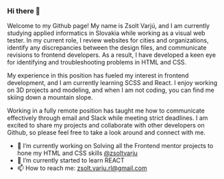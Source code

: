 ### Hi there 👋

Welcome to my Github page! My name is Zsolt Varjú, and I am currently studying applied informatics in Slovakia while working as a visual web tester. In my current role, I review websites for cities and organizations, identify any discrepancies between the design files, and communicate revisions to frontend developers. As a result, I have developed a keen eye for identifying and troubleshooting problems in HTML and CSS.

My experience in this position has fueled my interest in frontend development, and I am currently learning SCSS and React. I enjoy working on 3D projects and modeling, and when I am not coding, you can find me skiing down a mountain slope.

Working in a fully remote position has taught me how to communicate effectively through email and Slack while meeting strict deadlines. I am excited to share my projects and collaborate with other developers on Github, so please feel free to take a look around and connect with me.

- 🔭 I’m currently working on Solving all the Frontend mentor projects to hone my HTML and CSS skills [@zsoltvarju](https://www.frontendmentor.io/profile/zsoltvarju)
- 🌱 I’m currently started to learn REACT
- 📫 How to reach me: [zsolt.varju.rl@gmail.com](zsolt.varju.rl@gmail.com)

